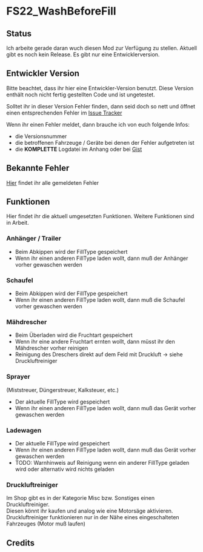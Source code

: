 # FS22_WashBeforeFill

## Status
Ich arbeite gerade daran wuch diesen Mod zur Verfügung zu stellen.
Aktuell gibt es noch kein Release. Es gibt nur eine Entwicklerversion.

## Entwickler Version
Bitte beachtet, dass ihr hier eine Entwickler-Version benutzt.
Diese Version enthält noch nicht fertig gestellten Code und ist ungetestet.

Solltet ihr in dieser Version Fehler finden, dann seid doch so nett und öffnet einen entsprechenden Fehler im [Issue Tracker](https://github.com/oschuhm/FS22_WashBeforeFill/issues)

Wenn ihr einen Fehler meldet, dann brauche ich von euch folgende Infos:
- die Versionsnummer
- die betroffenen Fahrzeuge / Geräte bei denen der Fehler aufgetreten ist
- die __**KOMPLETTE**__ Logdatei im Anhang oder bei [Gist](https://gist.github.com/)

## Bekannte Fehler
[Hier](https://github.com/oschuhm/FS22_WashBeforeFill/issues) findet ihr alle gemeldeten Fehler

## Funktionen
Hier findet ihr die aktuell umgesetzten Funktionen. Weitere Funktionen sind in Arbeit.

### Anhänger / Trailer
- Beim Abkippen wird der FillType gespeichert
- Wenn ihr einen anderen FillType laden wollt, dann muß der Anhänger vorher gewaschen werden

### Schaufel
- Beim Abkippen wird der FillType gespeichert
- Wenn ihr einen anderen FillType laden wollt, dann muß die Schaufel vorher gewaschen werden

### Mähdrescher
- Beim Überladen wird die Fruchtart gespeichert
- Wenn ihr eine andere Fruchtart ernten wollt, dann müsst ihr den Mähdrescher vorher reinigen
- Reinigung des Dreschers direkt auf dem Feld mit Druckluft -> siehe Druckluftreiniger

### Sprayer
(Miststreuer, Düngerstreuer, Kalksteuer, etc.)
- Der aktuelle FillType wird gespeichert
- Wenn ihr einen anderen FillType laden wollt, dann muß das Gerät vorher gewaschen werden

### Ladewagen
- Der aktuelle FillType wird gespeichert
- Wenn ihr einen anderen FillType laden wollt, dann muß das Gerät vorher gewaschen werden
- TODO: Warnhinweis auf Reinigung wenn ein anderer FillType geladen wird oder alternativ wird nichts geladen

### Druckluftreiniger
Im Shop gibt es in der Kategorie Misc bzw. Sonstiges einen Druckluftreiniger.<br>
Diesen könnt ihr kaufen und analog wie eine Motorsäge aktivieren.<br>
Druckluftreiniger funktionieren nur in der Nähe eines eingeschalteten Fahrzeuges (Motor muß laufen)

## Credits
